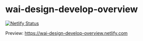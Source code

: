 # wai-design-develop-overview

[![Netlify Status](https://api.netlify.com/api/v1/badges/10373fa0-6638-4c9e-aaae-5fceccb7a554/deploy-status)](https://app.netlify.com/sites/wai-design-develop-overview/deploys)

Preview: https://wai-design-develop-overview.netlify.com